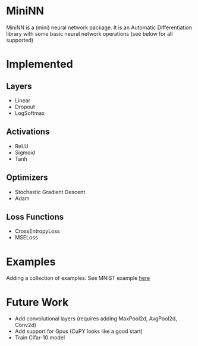 # MiniNN

MiniNN is a (mini) neural network package. It is an Automatic Differentiation library with some basic neural network operations (see below for all supported)


# Implemented

## Layers
- Linear
- Dropout 
- LogSoftmax

## Activations
- ReLU
- Sigmoid
- Tanh

## Optimizers
- Stochastic Gradient Descent
- Adam

## Loss Functions
- CrossEntropyLoss
- MSELoss

# Examples
Adding a collection of examples. See MNIST example [here](Examples/train_MNIST.ipynb)

# Future Work
- Add convolutional layers (requires adding MaxPool2d, AvgPool2d, Conv2d)
- Add support for Gpus (CuPY looks like a good start)
- Train Cifar-10 model
